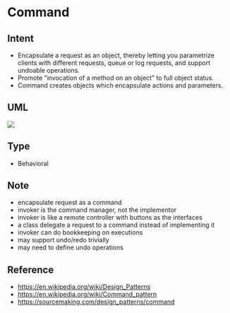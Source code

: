 # Command

## Intent
- Encapsulate a request as an object, thereby letting you parametrize
  clients with different requests, queue or log requests, and support
  undoable operations.
- Promote "invocation of a method on an object" to full object status.
- Command creates objects which encapsulate actions and parameters.

## UML
<img src="http://yuml.me/diagram/plain/class/[Invoker|-commands;+operation()],[Invoker]+->[ICommand|+execute()],[ICommand]^-.-[Command1|-receiver1],[Command1]+->[Receiver1|+action()]">
<!--
[Invoker|-commands;+operation()],
[Invoker]+->[ICommand|+execute()],
[ICommand]^-.-[Command1|-receiver1],
[Command1]+->[Receiver1|+action()],
-->

## Type
- Behavioral

## Note
- encapsulate request as a command
- invoker is the command manager, not the implementor
- invoker is like a remote controller with buttons as the interfaces
- a class delegate a request to a command instead of implementing it
- invoker can do bookkeeping on executions
- may support undo/redo trivially
- may need to define undo operations

## Reference
- https://en.wikipedia.org/wiki/Design_Patterns
- https://en.wikipedia.org/wiki/Command_pattern
- https://sourcemaking.com/design_patterns/command
